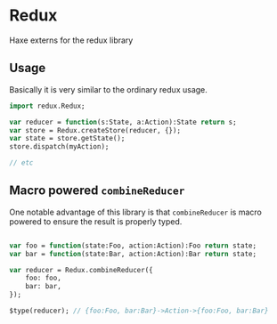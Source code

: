 # Redux

Haxe externs for the redux library

## Usage

Basically it is very similar to the ordinary redux usage.

```Haxe
import redux.Redux;

var reducer = function(s:State, a:Action):State return s;
var store = Redux.createStore(reducer, {});
var state = store.getState();
store.dispatch(myAction);

// etc
```

## Macro powered `combineReducer`

One notable advantage of this library is that `combineReducer` is macro powered to ensure the result is properly typed.

```haxe

var foo = function(state:Foo, action:Action):Foo return state;
var bar = function(state:Bar, action:Action):Bar return state;

var reducer = Redux.combineReducer({
	foo: foo,
	bar: bar,
});

$type(reducer); // {foo:Foo, bar:Bar}->Action->{foo:Foo, bar:Bar}

```